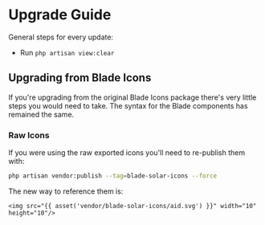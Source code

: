 # Upgrade Guide

General steps for every update:

- Run `php artisan view:clear`

## Upgrading from Blade Icons

If you're upgrading from the original Blade Icons package there's very little steps you would need to take. The syntax for the Blade components has remained the same.

### Raw Icons

If you were using the raw exported icons you'll need to re-publish them with:

```bash
php artisan vendor:publish --tag=blade-solar-icons --force
```

The new way to reference them is:

```blade
<img src="{{ asset('vendor/blade-solar-icons/aid.svg') }}" width="10" height="10"/>
```
